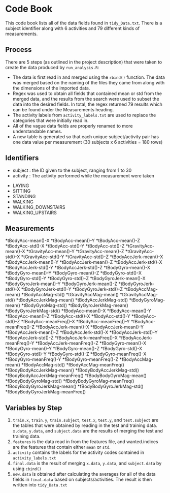 # Code Book

This code book lists all of the data fields found in `tidy_Data.txt`. There is a subject identifier along with 6 activities and 79 different kinds of measurements.

## Process
There are 5 steps (as outlined in the project description) that were taken to create the data produced by `run_analysis.R`:
* The data is first read in and merged using the `rbind()` function. The data was merged based on the naming of the files they came from along with the dimensions of the imported data.
* Regex was used to obtain all fields that contained mean or std from the merged data, and the results from the search were used to subset the data into the desired fields. In total, the regex returned 79 results which can be found under the Measurements heading.
* The activity labels from `activity_labels.txt` are used to replace the categories that were initially read in.
* All of the vague data fields are properly renamed to more understandable names.
* A new table is generated so that each unique subject/activity pair has one data value per measurement (30 subjects x 6 activities = 180 rows)

## Identifiers
* subject : the ID given to the subject, ranging from 1 to 30
* activity : The activity performed while the measurement were taken
+ LAYING
+ SITTING
+ STANDING
+ WALKING
+ WALKING_DOWNSTAIRS
+ WALKING_UPSTAIRS

## Measurements
*tBodyAcc-mean()-X
*tBodyAcc-mean()-Y
*tBodyAcc-mean()-Z
*tBodyAcc-std()-X
*tBodyAcc-std()-Y
*tBodyAcc-std()-Z
*tGravityAcc-mean()-X
*tGravityAcc-mean()-Y
*tGravityAcc-mean()-Z
*tGravityAcc-std()-X
*tGravityAcc-std()-Y
*tGravityAcc-std()-Z
*tBodyAccJerk-mean()-X
*tBodyAccJerk-mean()-Y
*tBodyAccJerk-mean()-Z
*tBodyAccJerk-std()-X
*tBodyAccJerk-std()-Y
*tBodyAccJerk-std()-Z
*tBodyGyro-mean()-X
*tBodyGyro-mean()-Y
*tBodyGyro-mean()-Z
*tBodyGyro-std()-X
*tBodyGyro-std()-Y
*tBodyGyro-std()-Z
*tBodyGyroJerk-mean()-X
*tBodyGyroJerk-mean()-Y
*tBodyGyroJerk-mean()-Z
*tBodyGyroJerk-std()-X
*tBodyGyroJerk-std()-Y
*tBodyGyroJerk-std()-Z
*tBodyAccMag-mean()
*tBodyAccMag-std()
*tGravityAccMag-mean()
*tGravityAccMag-std()
*tBodyAccJerkMag-mean()
*tBodyAccJerkMag-std()
*tBodyGyroMag-mean()
*tBodyGyroMag-std()
*tBodyGyroJerkMag-mean()
*tBodyGyroJerkMag-std()
*fBodyAcc-mean()-X
*fBodyAcc-mean()-Y
*fBodyAcc-mean()-Z
*fBodyAcc-std()-X
*fBodyAcc-std()-Y
*fBodyAcc-std()-Z
*fBodyAcc-meanFreq()-X
*fBodyAcc-meanFreq()-Y
*fBodyAcc-meanFreq()-Z
*fBodyAccJerk-mean()-X
*fBodyAccJerk-mean()-Y
*fBodyAccJerk-mean()-Z
*fBodyAccJerk-std()-X
*fBodyAccJerk-std()-Y
*fBodyAccJerk-std()-Z
*fBodyAccJerk-meanFreq()-X
*fBodyAccJerk-meanFreq()-Y
*fBodyAccJerk-meanFreq()-Z
*fBodyGyro-mean()-X
*fBodyGyro-mean()-Y
*fBodyGyro-mean()-Z
*fBodyGyro-std()-X
*fBodyGyro-std()-Y
*fBodyGyro-std()-Z
*fBodyGyro-meanFreq()-X
*fBodyGyro-meanFreq()-Y
*fBodyGyro-meanFreq()-Z
*fBodyAccMag-mean()
*fBodyAccMag-std()
*fBodyAccMag-meanFreq()
*fBodyBodyAccJerkMag-mean()
*fBodyBodyAccJerkMag-std()
*fBodyBodyAccJerkMag-meanFreq()
*fBodyBodyGyroMag-mean()
*fBodyBodyGyroMag-std()
*fBodyBodyGyroMag-meanFreq()
*fBodyBodyGyroJerkMag-mean()
*fBodyBodyGyroJerkMag-std()
*fBodyBodyGyroJerkMag-meanFreq()

## Variables by Step

1. `train.x`, `train.y`, `train.subject`, `test.x`, `test.y`, and `test.subject` are the tables that were obtained by reading in the test and training data. `x.data`, `y.data`, and `subject.data` are the results of merging the test and training data.
2. `features` is the data read in from the features file, and wanted.indices are the features that contain either `mean` or `std`.
3. `activity` contains the labels for the activity codes contained in `activity_labels.txt`
4. `final.data` is the result of merging `x.data`, `y.data`, and `subject.data` by using `cbind()`
5. `new.data` is obtained after calculating the averages for all of the data fields in `final.data` based on subjects/activities. The result is then written into `tidy_Data.txt`



